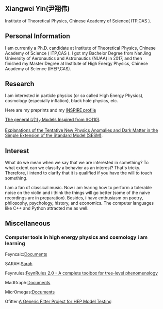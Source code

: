 ## Xiangwei Yin(尹翔伟)
Institute of Theoretical Physics, Chinese Academy of Science( ITP,CAS ).

## Personal Information
I am currently a Ph.D. candidate at Institute of Theoretical Physics, Chinese Academy of Science ( ITP,CAS ).
I got my Bachelor Degree from NanJing University of Aeronautics and Astronautics (NUAA) in 2017, and then finished my Master Degree at Institute of High Energy Physics, Chinese Academy of Science (IHEP,CAS).

## Research
 I am interested in particle physics (or so called High Energy Physics), cosmology (especially inflation), black hole physics, etc. 
 
 Here are my preprints and my [INSPIRE profile](https://inspirehep.net/authors/2010288)
 
 [The general $U(1)_{X}$ Models Inspired from SO(10)](https://arxiv.org/abs/2201.03878). 
 
 [Explanations of the Tentative New Physics Anomalies and Dark Matter in the Simple Extension of the Standard Model (SESM)](https://arxiv.org/abs/2205.08215).

## Interest
What do we mean when we say that we are interested in something? To what extent can we classify a behavior as an interest? That's tricky. Therefore, i intend to clarify that it is qualified if you have the will to touch something. 

I am a fan of classical music. Now i am learing how to perform a tolerable noise on the violin and i think the things will go better (some of the naive recordings are in preparation). Besides, i have enthusiasm on poetry, philosophy, psychology, history, and economics. The computer languages like C++ and Python attracted me as well.  

## Miscellaneous
### Computer tools in high energy physics and cosmology  i am learning 
Feyncalc:[Documents](https://feyncalc.github.io/)

SARAH:[Sarah](https://arxiv.org/abs/0806.0538)

Feynrules:[FeynRules 2.0 - A complete toolbox for tree-level phenomenology](https://arxiv.org/abs/1310.1921)

MadGraph:[Documents](https://launchpad.net/mg5amcnlo)

MicrOmegas:[Documents](http://lapth.cnrs.fr/micromegas/)

Gfitter:[A Generic Fitter Project for HEP Model Testing](http://project-gfitter.web.cern.ch/project-gfitter/)
